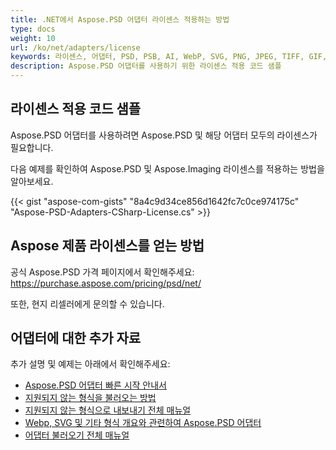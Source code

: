 ```yaml
---
title: .NET에서 Aspose.PSD 어댑터 라이센스 적용하는 방법
type: docs
weight: 10
url: /ko/net/adapters/license
keywords: 라이센스, 어댑터, PSD, PSB, AI, WebP, SVG, PNG, JPEG, TIFF, GIF, BMP
description: Aspose.PSD 어댑터를 사용하기 위한 라이센스 적용 코드 샘플
---
```


## **라이센스 적용 코드 샘플**

Aspose.PSD 어댑터를 사용하려면 Aspose.PSD 및 해당 어댑터 모두의 라이센스가 필요합니다.

다음 예제를 확인하여 Aspose.PSD 및 Aspose.Imaging 라이센스를 적용하는 방법을 알아보세요.

{{< gist "aspose-com-gists" "8a4c9d34ce856d1642fc7c0ce974175c" "Aspose-PSD-Adapters-CSharp-License.cs" >}}

## **Aspose 제품 라이센스를 얻는 방법**

공식 Aspose.PSD 가격 페이지에서 확인해주세요: https://purchase.aspose.com/pricing/psd/net/

또한, 현지 리셀러에게 문의할 수 있습니다.

## **어댑터에 대한 추가 자료**

추가 설명 및 예제는 아래에서 확인해주세요:
- [Aspose.PSD 어댑터 빠른 시작 안내서](/psd/ko/net/adapters/quick-start)
- [지원되지 않는 형식을 불러오는 방법](/psd/ko/net/adapters/load-unsupported-formats)
- [지원되지 않는 형식으로 내보내기 전체 매뉴얼](/psd/ko/net/adapters/export-to-unsupported-formats)
- [Webp, SVG 및 기타 형식 개요와 관련하여 Aspose.PSD 어댑터](/psd/ko/net/adapters/working-with-webp-svg-formats-overview)
- [어댑터 불러오기 전체 매뉴얼](/psd/ko/net/adapters/full-manual)

